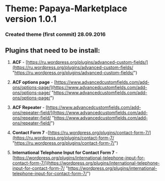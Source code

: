 # **Theme: Papaya-Marketplace**  version 1.0.1
### Created theme (first commit) 28.09.2016
## Plugins that need to be install:

1) **ACF** - [https://ru.wordpress.org/plugins/advanced-custom-fields/](https://ru.wordpress.org/plugins/advanced-custom-fields/ "https://ru.wordpress.org/plugins/advanced-custom-fields/")

2) **ACF options page** - [https://www.advancedcustomfields.com/add-ons/options-page/](https://www.advancedcustomfields.com/add-ons/options-page/ "https://www.advancedcustomfields.com/add-ons/options-page/")

3) **ACF Repeater** - [https://www.advancedcustomfields.com/add-ons/repeater-field/](https://www.advancedcustomfields.com/add-ons/repeater-field/ "https://www.advancedcustomfields.com/add-ons/repeater-field/")

4) **Contact Form 7** -[https://ru.wordpress.org/plugins/contact-form-7/](https://ru.wordpress.org/plugins/contact-form-7/ "https://ru.wordpress.org/plugins/contact-form-7/")

5) **International Telephone Input for Contact Form 7** - [https://wordpress.org/plugins/international-telephone-input-for-contact-form-7/](https://wordpress.org/plugins/international-telephone-input-for-contact-form-7/ "https://wordpress.org/plugins/international-telephone-input-for-contact-form-7/")
